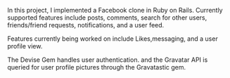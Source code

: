 
In this project, I implemented a Facebook clone in Ruby on Rails. Currently supported features include posts, comments, search for other users, friends/friend requests, notifications, and a user feed.

Features currently being worked on include Likes,messaging, and a user profile view. 

The Devise Gem handles user authentication.
and the Gravatar API is queried for user profile pictures through the Gravatastic gem.





